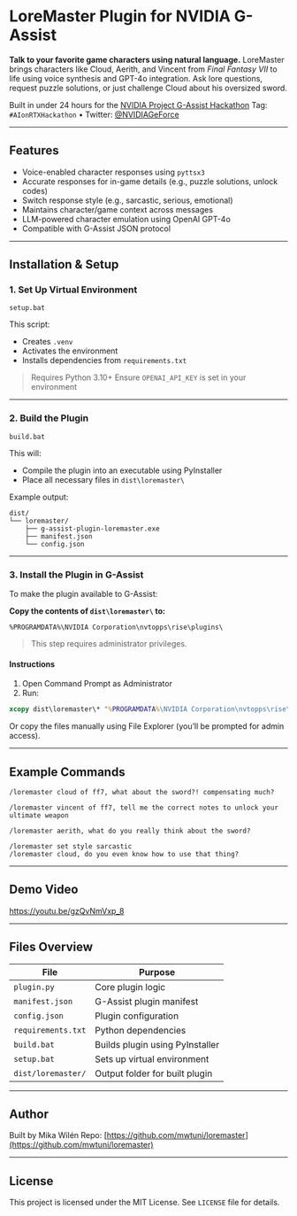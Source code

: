 # LoreMaster Plugin for NVIDIA G-Assist

**Talk to your favorite game characters using natural language.**
LoreMaster brings characters like Cloud, Aerith, and Vincent from *Final Fantasy VII* to life using voice synthesis and GPT-4o integration. Ask lore questions, request puzzle solutions, or just challenge Cloud about his oversized sword.

Built in under 24 hours for the [NVIDIA Project G-Assist Hackathon](https://developer.nvidia.com/g-assist-hackathon)
Tag: `#AIonRTXHackathon` • Twitter: [@NVIDIAGeForce](https://twitter.com/NVIDIAGeForce)

---

## Features

* Voice-enabled character responses using `pyttsx3`
* Accurate responses for in-game details (e.g., puzzle solutions, unlock codes)
* Switch response style (e.g., sarcastic, serious, emotional)
* Maintains character/game context across messages
* LLM-powered character emulation using OpenAI GPT-4o
* Compatible with G-Assist JSON protocol

---

## Installation & Setup

### 1. Set Up Virtual Environment

```batch
setup.bat
```

This script:

* Creates `.venv`
* Activates the environment
* Installs dependencies from `requirements.txt`

> Requires Python 3.10+
> Ensure `OPENAI_API_KEY` is set in your environment

---

### 2. Build the Plugin

```batch
build.bat
```

This will:

* Compile the plugin into an executable using PyInstaller
* Place all necessary files in `dist\loremaster\`

Example output:

```
dist/
└── loremaster/
    ├── g-assist-plugin-loremaster.exe
    ├── manifest.json
    └── config.json
```

---

### 3. Install the Plugin in G-Assist

To make the plugin available to G-Assist:

**Copy the contents of `dist\loremaster\` to:**

```
%PROGRAMDATA%\NVIDIA Corporation\nvtopps\rise\plugins\
```

> This step requires administrator privileges.

#### Instructions

1. Open Command Prompt as Administrator
2. Run:

```cmd
xcopy dist\loremaster\* "%PROGRAMDATA%\NVIDIA Corporation\nvtopps\rise\plugins\" /E /Y
```

Or copy the files manually using File Explorer (you’ll be prompted for admin access).

---

## Example Commands

```text
/loremaster cloud of ff7, what about the sword?! compensating much?

/loremaster vincent of ff7, tell me the correct notes to unlock your ultimate weapon

/loremaster aerith, what do you really think about the sword?

/loremaster set style sarcastic
/loremaster cloud, do you even know how to use that thing?
```

---

## Demo Video

https://youtu.be/gzQvNmVxp_8

---

## Files Overview

| File               | Purpose                         |
| ------------------ | ------------------------------- |
| `plugin.py`        | Core plugin logic               |
| `manifest.json`    | G-Assist plugin manifest        |
| `config.json`      | Plugin configuration            |
| `requirements.txt` | Python dependencies             |
| `build.bat`        | Builds plugin using PyInstaller |
| `setup.bat`        | Sets up virtual environment     |
| `dist/loremaster/` | Output folder for built plugin  |

---

## Author

Built by Mika Wilén
Repo: [https://github.com/mwtuni/loremaster](https://github.com/mwtuni/loremaster)

---

## License

This project is licensed under the MIT License. See `LICENSE` file for details.
